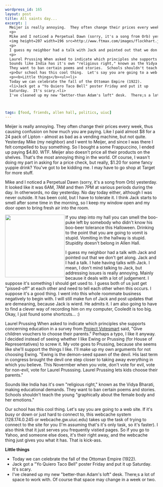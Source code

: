 ```yaml
--- 
wordpress_id: 165
layout: post
title: All saints day...
excerpt: |
  Meijer is really annoying.  They often change their prices every week, thus causing confusion on how much you are paying.  Like I paid almost $8 for a 24 pack of Lipton - almost as bad as a vending machine, but not quite.  Yesterday Mike (my neighbor) and I went to Meijer, and since I was there I felt compelled to buy something.  So I bought a some Frappuccino, I ended up paying $4.80.  WTF.  Meijer also doesn't price all their products on the shelves.  That's the most annoying thing in the world.  Of course, I wasn't doing my part in asking for a price check, but really, $1.20 for some fancy yuppie drink?  You've got to be kidding me.  I may have to go shop at Target for more stuff.
  <p>
  Mike and I noticed a Perpetual Dawn (sorry, it's a song from Orb) yesterday.  It looked like it was 6AM, 7AM and then 7PM at various periods during the day.  In otherwords, no day yesterday.  No day today either, although I was never outside.  It has been cold, but I have to tolerate it.  I think Jack starts to smell after some time in the morning, so I keep my window open and my door open to bring fresh air into the room.<p>
  <img height=207 width=196 src=http://www.ftmax.com/images/flockhart.jpg align=left>If you step into my hall you can smell the boo-puke left by somebody who didn't know his boo-beer tolerance this Halloween.  Drinking to the point that you are going to vomit is stupid.  Vomiting in the hallway is stupid.  Stupidity doesn't belong in Allen Hall.
  <p>
  I guess my neighbor had a talk with Jack and pointed out that we don't get along.  Jack and I had a talk.  I hate having talks with Jack.  I mean, I don't mind talking to Jack, but addressing issues is really annoying.  Mainly because it deals with a lot of judgement.  I suppose it's something I should get used to.  I guess both of us just get "pissed-off" at each other and need to tell each other when this occurs.  I suppose it's a good thing.  I went into this whole roommate business negatively to begin with.  I will still make fun of Jack and post updates that are demeaning, because Jack is wierd.  He admits it.  I am also going to have to find a clever way of recording him on my computer, Cooledit is too big.  Okay, I just found some shortcuts... :)
  <p>
  Laurel Prussing When asked to indicate which principles she supports concerning education in a survey from <a href="http://www.vote-smart.org/">Project Votesmart</a> said, "Give children vouchers to choose their parents."  Perhaps a typo, I like it anyway.  I decided instead of seeing whether I like Ewing or Prussing (for House of Representatives) to screw it.  My vote goes to Prussing, because she seems like she'll support the things I like.  I'll make up my own arguments for not choosing Ewing.  "Ewing is the demon-seed spawn of the devil.  His last term in congress brought the devil one step closer to taking away everything in which you believe.  This Novermber when you vote, don't vote for evil, vote for non-evil, vote for Laurel Prusssing.  Laurel Prussing lets kids choose their parents."<p>
  Sounds like India has it's own "religious right," known as the Vidya Bharati, making educational demands.  
  They want to ban certain poems and stories.  Schools shouldn't teach the young "graphically about the female body and her emotions."
  <p>Our school has this cool thing.  Let's say you are going to a web site.  If it's busy or down or just hard to connect to, this webcache system (128.174.0.245 or webcache.gw.uiuc.edu) takes up the task of trying to connect to the site for you (I'm assuming that's it's only task, so it's faster).  I also think that it just serves you frequently vistied pages.  So if you go to Yahoo, and someone else does, it's their right away, and the webcache thing just gives you what it has.  That is kick-ass.
  <p><b>Little things</b><ul><li>
  Today we can celebrate the fall of the Ottoman Empire (1922).
  <li>Jack got a "Yo Quiero Taco Bell" poster Friday and put it up 
  Saturday.  It's scary.<li>
  I've cleaned up my new "better-than Adam's loft" desk.  There;s a lot of space to work with.  Of course that space may change in a week or two.
  


tags: [food, friends, allen hall, politics, uiuc]
---
```


Meijer is really annoying.  They often change their prices every week, thus causing confusion on how much you are paying.  Like I paid almost $8 for a 24 pack of Lipton - almost as bad as a vending machine, but not quite.  Yesterday Mike (my neighbor) and I went to Meijer, and since I was there I felt compelled to buy something.  So I bought a some Frappuccino, I ended up paying $4.80.  WTF.  Meijer also doesn't price all their products on the shelves.  That's the most annoying thing in the world.  Of course, I wasn't doing my part in asking for a price check, but really, $1.20 for some fancy yuppie drink?  You've got to be kidding me.  I may have to go shop at Target for more stuff.
<p>
Mike and I noticed a Perpetual Dawn (sorry, it's a song from Orb) yesterday.  It looked like it was 6AM, 7AM and then 7PM at various periods during the day.  In otherwords, no day yesterday.  No day today either, although I was never outside.  It has been cold, but I have to tolerate it.  I think Jack starts to smell after some time in the morning, so I keep my window open and my door open to bring fresh air into the room.<p>
<img height=207 width=196 src=http://www.ftmax.com/images/flockhart.jpg align=left>If you step into my hall you can smell the boo-puke left by somebody who didn't know his boo-beer tolerance this Halloween.  Drinking to the point that you are going to vomit is stupid.  Vomiting in the hallway is stupid.  Stupidity doesn't belong in Allen Hall.
<p>
I guess my neighbor had a talk with Jack and pointed out that we don't get along.  Jack and I had a talk.  I hate having talks with Jack.  I mean, I don't mind talking to Jack, but addressing issues is really annoying.  Mainly because it deals with a lot of judgement.  I suppose it's something I should get used to.  I guess both of us just get "pissed-off" at each other and need to tell each other when this occurs.  I suppose it's a good thing.  I went into this whole roommate business negatively to begin with.  I will still make fun of Jack and post updates that are demeaning, because Jack is wierd.  He admits it.  I am also going to have to find a clever way of recording him on my computer, Cooledit is too big.  Okay, I just found some shortcuts... :)
<p>
Laurel Prussing When asked to indicate which principles she supports concerning education in a survey from <a href="http://www.vote-smart.org/">Project Votesmart</a> said, "Give children vouchers to choose their parents."  Perhaps a typo, I like it anyway.  I decided instead of seeing whether I like Ewing or Prussing (for House of Representatives) to screw it.  My vote goes to Prussing, because she seems like she'll support the things I like.  I'll make up my own arguments for not choosing Ewing.  "Ewing is the demon-seed spawn of the devil.  His last term in congress brought the devil one step closer to taking away everything in which you believe.  This Novermber when you vote, don't vote for evil, vote for non-evil, vote for Laurel Prusssing.  Laurel Prussing lets kids choose their parents."<p>
Sounds like India has it's own "religious right," known as the Vidya Bharati, making educational demands.  
They want to ban certain poems and stories.  Schools shouldn't teach the young "graphically about the female body and her emotions."
<p>Our school has this cool thing.  Let's say you are going to a web site.  If it's busy or down or just hard to connect to, this webcache system (128.174.0.245 or webcache.gw.uiuc.edu) takes up the task of trying to connect to the site for you (I'm assuming that's it's only task, so it's faster).  I also think that it just serves you frequently vistied pages.  So if you go to Yahoo, and someone else does, it's their right away, and the webcache thing just gives you what it has.  That is kick-ass.
<p><b>Little things</b><ul><li>
Today we can celebrate the fall of the Ottoman Empire (1922).
<li>Jack got a "Yo Quiero Taco Bell" poster Friday and put it up 
Saturday.  It's scary.<li>
I've cleaned up my new "better-than Adam's loft" desk.  There;s a lot of space to work with.  Of course that space may change in a week or two.


